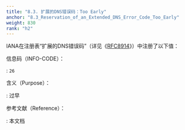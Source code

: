 ```yaml
---
title: "8.3. 扩展的DNS错误码：Too Early"
anchor: "8.3_Reservation_of_an_Extended_DNS_Error_Code_Too_Early"
weight: 830
rank: "h2"
---
```


IANA在注册表“扩展的DNS错误码”（详见《[RFC8914](https://www.rfc-editor.org/info/rfc8914)》）中注册了以下值：

信息码（INFO-CODE）：

:   `26`

含义（Purpose）：

:   过早

参考文献（Reference）：

:   本文档
